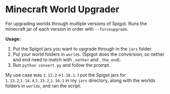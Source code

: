 # Minecraft World Upgrader

For upgrading worlds through multiple versions of Spigot.  Runs
the minecraft jar of each version in order with `--forceupgrade`.

**Usage:**
1. Put the Spigot jars you want to upgrade through in the `jars`
folder.  
2. Put your world folders in `worlds`.  (Spigot does the conversion, so nether and end need
to match with `_nether` and `_the_end`).
3. Run `python convert.py` and follow the prompt.

My use case was `1.12.2`->`1.16.1`.  I put the Spigot jars for
`1.13.2`,`1.14.4`,`1.15.2`,`1.16.1` in my `jars` directory,
along with the worlds folders in `worlds`, and ran the script.
